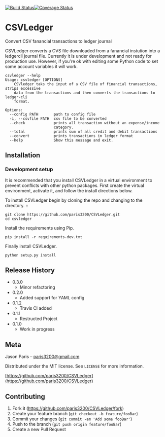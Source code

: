 [![Build Status](https://travis-ci.org/paris3200/CSVLedger.svg?branch=master)](https://travis-ci.org/paris3200/CSVLedger)[![Coverage Status](https://coveralls.io/repos/github/paris3200/CSVLedger/badge.svg?branch=master)](https://coveralls.io/github/paris3200/CSVLedger?branch=master)

# CSVLedger
Convert CSV fanancial transactions to ledger journal


CSVLedger converts a CVS file downloaded from a fanancial instution into a
ledgercli journal file.  Currently it is under development and not ready for
production use.  However, if you're ok with editing some Python code to set
some account variables it will work.

```
csvledger --help
Usage: csvledger [OPTIONS]
    CSVledger taks the input of a CSV file of financial transactions, strips excessive
    data from the transactions and then converts the transactions to ledger-cli
    format.

Options:
  --config PATH       path to config file
  -i, --csvfile PATH  csv file to be converted
  --check             prints all transaction without an expense/income
                      category.
  --total             prints sum of all credit and debit transactions
  --convert           prints transactions in ledger format
  --help              Show this message and exit.
```

## Installation


### Development setup

It is recommended that you install CSVLedger in a virtual environment to
prevent conflicts with other python packages.  First create the virtual
environment, activate it, and follow the install directions below.

To install CSVLedger begin by cloning the repo and changing to the directory. ::

    git clone https://github.com/paris3200/CSVLedger.git
    cd csvledger

Install the requirements using Pip.

    pip install -r requirements-dev.txt

Finally install CSVLedger.

    python setup.py install


## Release History

* 0.3.0
    * Minor refactoring
* 0.2.0
    * Added support for YAML config
* 0.1.2
    * Travis CI added
* 0.1.1
    * Restructed Project
* 0.1.0
    * Work in progress

## Meta

Jason Paris – paris3200@gmail.com

Distributed under the MIT license. See ``LICENSE`` for more information.

[https://github.com/paris3200/CSVLedger](https://github.com/paris3200/CSVLedger)

## Contributing

1. Fork it (<https://github.com/paris3200/CSVLedger/fork>)
2. Create your feature branch (`git checkout -b feature/fooBar`)
3. Commit your changes (`git commit -am 'Add some fooBar'`)
4. Push to the branch (`git push origin feature/fooBar`)
5. Create a new Pull Request

<!-- Markdown link & img dfn's -->
